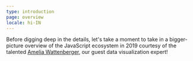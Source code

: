 ```yaml
---
type: introduction
page: overview
locale: hi-IN
---
```


Before digging deep in the details, let's take a moment to take in a bigger-picture overview of the JavaScript ecosystem in 2019 courtesy of the talented [Amelia Wattenberger](https://wattenberger.com/), our guest data visualization expert!
